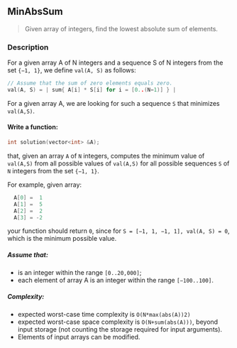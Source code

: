 ## MinAbsSum

> Given array of integers, find the lowest absolute sum of elements.

### Description

For a given array A of N integers and a sequence S of N integers from the set `{−1, 1}`, we define `val(A, S)` as follows:

```c++
// Assume that the sum of zero elements equals zero.
val(A, S) = | sum{ A[i] * S[i] for i = [0..(N−1)] } | 
```

For a given array A, we are looking for such a sequence `S` that minimizes `val(A,S)`.

#### Write a function:

```c++
int solution(vector<int> &A);
```

that, given an array `A` of `N` integers, computes the minimum value of `val(A,S)` from all possible values of `val(A,S)` for all possible sequences `S` of `N` integers from the set `{−1, 1}`.

For example, given array:

```c++
  A[0] =  1
  A[1] =  5
  A[2] =  2
  A[3] = -2
```

your function should return `0`, since for `S = [−1, 1, −1, 1], val(A, S) = 0`, which is the minimum possible value.

##### Assume that:

 * is an integer within the range `[0..20,000]`;
 * each element of array A is an integer within the range `[−100..100]`.

##### Complexity:

* expected worst-case time complexity is `O(N*max(abs(A))2)`
* expected worst-case space complexity is `O(N+sum(abs(A)))`, beyond input storage (not counting the storage required for input arguments).
* Elements of input arrays can be modified.

